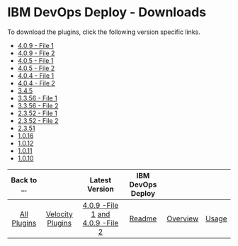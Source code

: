 
# IBM DevOps Deploy - Downloads

To download the plugins, click the following version specific links.
- [4.0.9 - File 1](https://raw.githubusercontent.com/UrbanCode/IBM-UCV-PLUGINS/main/files/ucv-ext-ucd/ucv-ext-ucd%3A4.0.9.tar.7z.001)
- [4.0.9 - File 2](https://raw.githubusercontent.com/UrbanCode/IBM-UCV-PLUGINS/main/files/ucv-ext-ucd/ucv-ext-ucd%3A4.0.9.tar.7z.002)
- [4.0.5 - File 1](https://raw.githubusercontent.com/UrbanCode/IBM-UCV-PLUGINS/main/files/ucv-ext-ucd/ucv-ext-ucd%3A4.0.5.tar.7z.001)
- [4.0.5 - File 2](https://raw.githubusercontent.com/UrbanCode/IBM-UCV-PLUGINS/main/files/ucv-ext-ucd/ucv-ext-ucd%3A4.0.5.tar.7z.002)
- [4.0.4 - File 1](https://raw.githubusercontent.com/UrbanCode/IBM-UCV-PLUGINS/main/files/ucv-ext-ucd/ucv-ext-ucd%3A4.0.4.tar.7z.001)
- [4.0.4 - File 2](https://raw.githubusercontent.com/UrbanCode/IBM-UCV-PLUGINS/main/files/ucv-ext-ucd/ucv-ext-ucd%3A4.0.4.tar.7z.002)
- [3.4.5](https://raw.githubusercontent.com/UrbanCode/IBM-UCV-PLUGINS/main/files/ucv-ext-ucd/ucv-ext-ucd:3.4.5.tar.7z.001)
- [3.3.56 - File 1](https://raw.githubusercontent.com/UrbanCode/IBM-UCV-PLUGINS/main/files/ucv-ext-ucd/ucv-ext-ucd:3.3.56.tar.7z.001)
- [3.3.56 - File 2](https://raw.githubusercontent.com/UrbanCode/IBM-UCV-PLUGINS/main/files/ucv-ext-ucd/ucv-ext-ucd:3.3.56.tar.7z.002)
- [2.3.52 - File 1](https://raw.githubusercontent.com/UrbanCode/IBM-UCV-PLUGINS/main/files/ucv-ext-ucd/ucv-ext-ucd:2.3.52.tar.7z.001)
- [2.3.52 - File 2](https://raw.githubusercontent.com/UrbanCode/IBM-UCV-PLUGINS/main/files/ucv-ext-ucd/ucv-ext-ucd:2.3.52.tar.7z.002)
- [2.3.51](https://raw.githubusercontent.com/UrbanCode/IBM-UCV-PLUGINS/main/files/ucv-ext-ucd/ucv-ext-ucd:2.3.51.tar.7z.001)
- [1.0.16](https://raw.githubusercontent.com/UrbanCode/IBM-UCV-PLUGINS/main/files/ucv-ext-ucd/ucv-ext-ucd:1.0.16.tar.7z.001)
- [1.0.12](https://raw.githubusercontent.com/UrbanCode/IBM-UCV-PLUGINS/main/files/ucv-ext-ucd/ucv-ext-ucd:1.0.12.tar)
- [1.0.11](https://raw.githubusercontent.com/UrbanCode/IBM-UCV-PLUGINS/main/files/ucv-ext-ucd/ucv-ext-ucd:1.0.11.tar)
- [1.0.10](https://raw.githubusercontent.com/UrbanCode/IBM-UCV-PLUGINS/main/files/ucv-ext-ucd/ucv-ext-ucd:1.0.10.tar)

|Back to ...||Latest Version|IBM DevOps Deploy |||
| :---: | :---: | :---: | :---: | :---: | :---: |
|[All Plugins](../../index.md)|[Velocity Plugins](../README.md)|[4.0.9 -File 1](https://raw.githubusercontent.com/UrbanCode/IBM-UCV-PLUGINS/main/files/ucv-ext-ucd/ucv-ext-ucd%3A4.0.9.tar.7z.001) [and 4.0.9 -File 2](https://raw.githubusercontent.com/UrbanCode/IBM-UCV-PLUGINS/main/files/ucv-ext-ucd/ucv-ext-ucd%3A4.0.9.tar.7z.002)|[Readme](README.md)|[Overview](overview.md)|[Usage](usage.md)|
